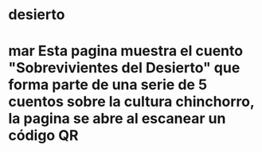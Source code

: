 # desierto
# mar Esta pagina muestra el cuento "Sobrevivientes del Desierto" que forma parte de una serie de 5 cuentos sobre la cultura chinchorro, la pagina se abre al escanear un código QR
